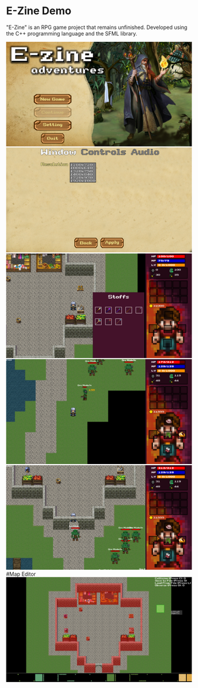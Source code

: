 # E-Zine Demo

"E-Zine" is an RPG game project that remains unfinished. Developed using the C++ programming language and the SFML library.

![i1](i1.png)
![i1](i2.png)
![i1](i3.png)
![i1](i4.png)
![i1](i5.png)
#Map Editor
![i1](i6.png)
